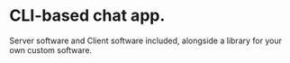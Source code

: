 # CLI-based chat app.
Server software and Client software included, alongside a library for your own custom software.
